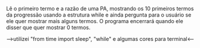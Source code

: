 Lê o primeiro termo e a razão de uma PA, mostrando os 10 primeiros termos da progressão usando a estrutura while e ainda pergunta para o usuário se ele quer mostrar mais alguns termos. O programa encerrará quando ele disser que quer mostrar 0 termos.

-->utilizei "from time import sleep", "while" e algumas cores para terminal<--
